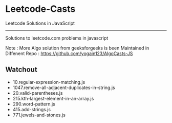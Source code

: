 # Leetcode-Casts
Leetcode Solutions in JavaScript

----

Solutions to leetcode.com problems in javascript <br/>

Note : More Algo solution from geeksforgeeks is been Maintained in Diffenent Repo : https://github.com/yogain123/AlgoCasts-JS <br/>

Watchout
--------
- 10.regular-expression-matching.js
- 1047.remove-all-adjacent-duplicates-in-string.js
- 20.valid-parentheses.js
- 215.kth-largest-element-in-an-array.js
- 290.word-pattern.js
- 415.add-strings.js
- 771.jewels-and-stones.js
